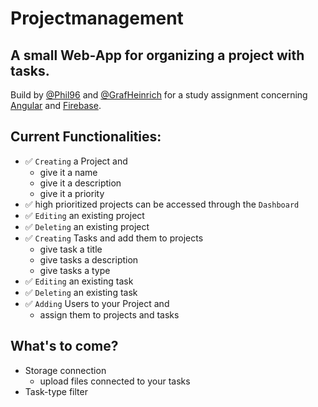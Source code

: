# Projectmanagement

## A small Web-App for organizing a project with tasks.
Build by [@Phil96](https://github.com/Phil96) and [@GrafHeinrich](https://github.com/GrafHeinrich) for a study assignment concerning [Angular](https://angular.io/) and [Firebase](https://firebase.google.com/).

## Current Functionalities:
* :white_check_mark: `Creating` a Project and
    * give it a name
    * give it a description
    * give it a priority
* :white_check_mark: high prioritized projects can be accessed through the `Dashboard` 
* :white_check_mark: `Editing` an existing project
* :white_check_mark: `Deleting` an existing project
* :white_check_mark: `Creating` Tasks and add them to projects
    * give task a title
    * give tasks a description
    * give tasks a type
* :white_check_mark: `Editing` an existing task
* :white_check_mark: `Deleting` an existing task
* :white_check_mark: `Adding` Users to your Project and
    * assign them to projects and tasks

## What's to come?
* Storage connection
    * upload files connected to your tasks
* Task-type filter